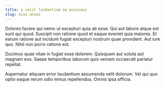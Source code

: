 ```yaml
---
title: a velit laudantium ea possimus
slug: eius animi
---
```


Dolores facere qui nemo ut excepturi quia ab esse. Qui aut labore atque est sunt qui quod. Suscipit non ratione quod et eaque eveniet quia maiores. Et earum ratione aut incidunt fugiat excepturi nostrum quae provident. Aut iure quo. Nihil non porro ratione est.

Ducimus quae vitae in fugiat esse dolorem. Quisquam aut soluta aut magnam eos. Saepe temporibus laborum quis veniam occaecati pariatur repellat.

Aspernatur aliquam error laudantium assumenda velit dolorum. Vel qui quo optio eaque rerum odio minus repellendus. Omnis ipsa officia.
